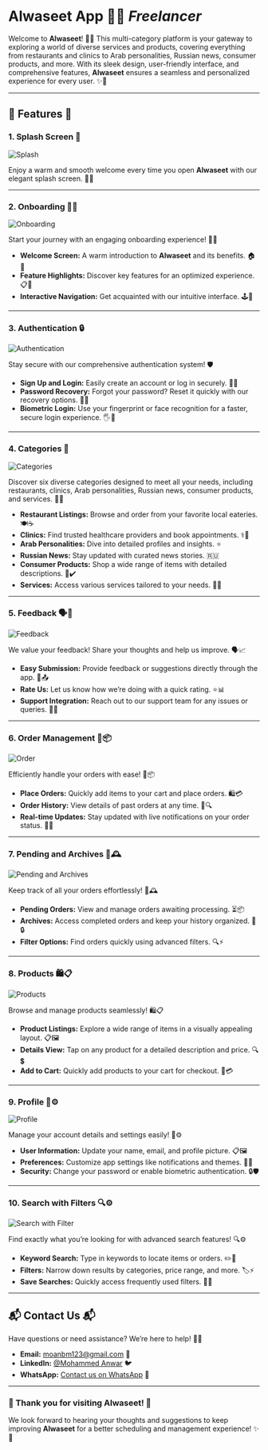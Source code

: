 # **Alwaseet App** 🌟📱 *Freelancer*

Welcome to **Alwaseet**! 🎉🔎 This multi-category platform is your gateway to exploring a world of diverse services and products, covering everything from restaurants and clinics to Arab personalities, Russian news, consumer products, and more. With its sleek design, user-friendly interface, and comprehensive features, **Alwaseet** ensures a seamless and personalized experience for every user. ✨🚀

---

## **🌟 Features 🌟**

### 1. **Splash Screen** 🌟  
![Splash](snapshots/Splash.png) 

Enjoy a warm and smooth welcome every time you open **Alwaseet** with our elegant splash screen. 🚀✨  

---

### 2. **Onboarding 🎉📲**  
![Onboarding](snapshots/Onboarding.png)  

Start your journey with an engaging onboarding experience! 🎈📝  

- **Welcome Screen:** A warm introduction to **Alwaseet** and its benefits. 🏠🎉  
- **Feature Highlights:** Discover key features for an optimized experience. 📋🌟  
- **Interactive Navigation:** Get acquainted with our intuitive interface. 🕹️📱  

---

### 3. **Authentication 🔒**  
![Authentication](snapshots/Authentication.png)  

Stay secure with our comprehensive authentication system! 🛡️  

- **Sign Up and Login:** Easily create an account or log in securely. 🔑👤  
- **Password Recovery:** Forgot your password? Reset it quickly with our recovery options. 🔄🔐  
- **Biometric Login:** Use your fingerprint or face recognition for a faster, secure login experience. 🖐️📱  

---

### 4. **Categories 📂**  
![Categories](snapshots/Categories.png)  

Discover six diverse categories designed to meet all your needs, including restaurants, clinics, Arab personalities, Russian news, consumer products, and services. 🎡🍔

- **Restaurant Listings:** Browse and order from your favorite local eateries. 🍽️☕️
- **Clinics:** Find trusted healthcare providers and book appointments. ⚕️🏥
- **Arab Personalities:** Dive into detailed profiles and insights. ⭐️
- **Russian News:** Stay updated with curated news stories. 🇷🇺
- **Consumer Products:** Shop a wide range of items with detailed descriptions. 🛒✔️
- **Services:** Access various services tailored to your needs. 🔧✅

---

### 5. **Feedback 🗣️💬**  
![Feedback](snapshots/Feedback.png)  

We value your feedback! Share your thoughts and help us improve. 🗣️📈  

- **Easy Submission:** Provide feedback or suggestions directly through the app. 📝📤  
- **Rate Us:** Let us know how we’re doing with a quick rating. ⭐📊  
- **Support Integration:** Reach out to our support team for any issues or queries. 🤝💡  

---

### 6. **Order Management 🛒📦**  
![Order](snapshots/Order.png)  

Efficiently handle your orders with ease! 🛒📦  

- **Place Orders:** Quickly add items to your cart and place orders. 🛍️💳  
- **Order History:** View details of past orders at any time. 📜🔍  
- **Real-time Updates:** Stay updated with live notifications on your order status. 🔔📡  

---

### 7. **Pending and Archives 📂🕰️**  
![Pending and Archives](snapshots/Pending_and_Archives.png)  

Keep track of all your orders effortlessly! 📂🕰️  

- **Pending Orders:** View and manage orders awaiting processing. ⏳📦  
- **Archives:** Access completed orders and keep your history organized. 📜🔒  
- **Filter Options:** Find orders quickly using advanced filters. 🔍⚡  

---

### 8. **Products 🛍️📋**  
![Products](snapshots/Prodocts.png)  

Browse and manage products seamlessly! 🛍️📋  

- **Product Listings:** Explore a wide range of items in a visually appealing layout. 📋🖼️  
- **Details View:** Tap on any product for a detailed description and price. 🔍💲  
- **Add to Cart:** Quickly add products to your cart for checkout. 🛒💳  

---

### 9. **Profile 👤⚙️**  
![Profile](snapshots/Profile.png)  

Manage your account details and settings easily! 👤⚙️  

- **User Information:** Update your name, email, and profile picture. 📋🖼️  
- **Preferences:** Customize app settings like notifications and themes. 🔔🎨  
- **Security:** Change your password or enable biometric authentication. 🔒🛡️  

---

### 10. **Search with Filters 🔍⚙️**  
![Search with Filter](snapshots/Search_with_Filter.png)  

Find exactly what you’re looking for with advanced search features! 🔍⚙️  

- **Keyword Search:** Type in keywords to locate items or orders. ✏️🔎  
- **Filters:** Narrow down results by categories, price range, and more. 🏷️⚡  
- **Save Searches:** Quickly access frequently used filters. 💾🔁  

---

## **📬 Contact Us 📬**  

Have questions or need assistance? We’re here to help! 🤗💬  

- **Email:** moanbm123@gmail.com 📧  
- **LinkedIn:** [@Mohammed Anwar](https://www.linkedin.com/in/mohammad-anwar-bin-muslim-50102725b/) 🐦  
- **WhatsApp:** [Contact us on WhatsApp](https://wa.me/+917411440342) 📱  

---

### **🌟 Thank you for visiting Alwaseet! 🌟**  

We look forward to hearing your thoughts and suggestions to keep improving **Alwaseet** for a better scheduling and management experience! ✨💬
